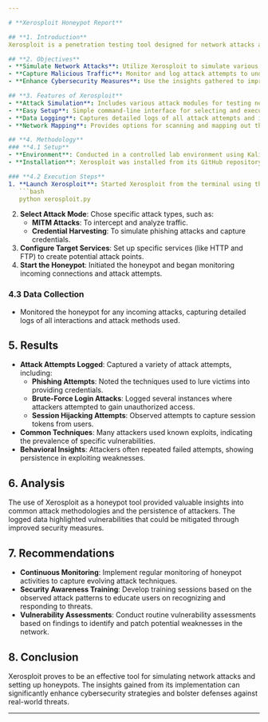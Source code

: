```yaml
---

# **Xerosploit Honeypot Report**

## **1. Introduction**
Xerosploit is a penetration testing tool designed for network attacks and security assessments. It can be used to simulate attacks and observe how potential targets respond, making it a useful tool for setting up a honeypot. This report documents the usage of Xerosploit as a honeypot tool to analyze malicious activities and network vulnerabilities.

## **2. Objectives**
- **Simulate Network Attacks**: Utilize Xerosploit to simulate various types of network attacks on a controlled environment.
- **Capture Malicious Traffic**: Monitor and log attack attempts to understand the tactics employed by attackers.
- **Enhance Cybersecurity Measures**: Use the insights gathered to improve organizational defenses against potential threats.

## **3. Features of Xerosploit**
- **Attack Simulation**: Includes various attack modules for testing network security, such as MITM (Man-In-The-Middle) attacks, credential harvesting, and more.
- **Easy Setup**: Simple command-line interface for selecting and executing different attack types.
- **Data Logging**: Captures detailed logs of all attack attempts and interactions for analysis.
- **Network Mapping**: Provides options for scanning and mapping out the network, which can help identify potential vulnerabilities.

## **4. Methodology**
### **4.1 Setup**
- **Environment**: Conducted in a controlled lab environment using Kali Linux.
- **Installation**: Xerosploit was installed from its GitHub repository, ensuring all dependencies were met.

### **4.2 Execution Steps**
1. **Launch Xerosploit**: Started Xerosploit from the terminal using the command:
   ```bash
   python xerosploit.py
   ```
2. **Select Attack Mode**: Chose specific attack types, such as:
   - **MITM Attacks**: To intercept and analyze traffic.
   - **Credential Harvesting**: To simulate phishing attacks and capture credentials.
3. **Configure Target Services**: Set up specific services (like HTTP and FTP) to create potential attack points.
4. **Start the Honeypot**: Initiated the honeypot and began monitoring incoming connections and attack attempts.

### **4.3 Data Collection**
- Monitored the honeypot for any incoming attacks, capturing detailed logs of all interactions and attack methods used.

## **5. Results**
- **Attack Attempts Logged**: Captured a variety of attack attempts, including:
  - **Phishing Attempts**: Noted the techniques used to lure victims into providing credentials.
  - **Brute-Force Login Attacks**: Logged several instances where attackers attempted to gain unauthorized access.
  - **Session Hijacking Attempts**: Observed attempts to capture session tokens from users.
- **Common Techniques**: Many attackers used known exploits, indicating the prevalence of specific vulnerabilities.
- **Behavioral Insights**: Attackers often repeated failed attempts, showing persistence in exploiting weaknesses.

## **6. Analysis**
The use of Xerosploit as a honeypot tool provided valuable insights into common attack methodologies and the persistence of attackers. The logged data highlighted vulnerabilities that could be mitigated through improved security measures.

## **7. Recommendations**
- **Continuous Monitoring**: Implement regular monitoring of honeypot activities to capture evolving attack techniques.
- **Security Awareness Training**: Develop training sessions based on the observed attack patterns to educate users on recognizing and responding to threats.
- **Vulnerability Assessments**: Conduct routine vulnerability assessments based on findings to identify and patch potential weaknesses in the network.

## **8. Conclusion**
Xerosploit proves to be an effective tool for simulating network attacks and setting up honeypots. The insights gained from its implementation can significantly enhance cybersecurity strategies and bolster defenses against real-world threats.

---
```

